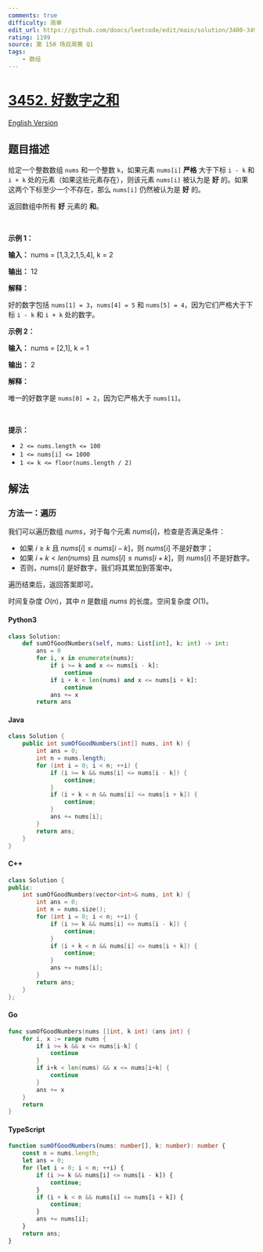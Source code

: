 ```yaml
---
comments: true
difficulty: 简单
edit_url: https://github.com/doocs/leetcode/edit/main/solution/3400-3499/3452.Sum%20of%20Good%20Numbers/README.md
rating: 1199
source: 第 150 场双周赛 Q1
tags:
    - 数组
---
```


<!-- problem:start -->

# [3452. 好数字之和](https://leetcode.cn/problems/sum-of-good-numbers)

[English Version](/solution/3400-3499/3452.Sum%20of%20Good%20Numbers/README_EN.md)

## 题目描述

<!-- description:start -->

<p>给定一个整数数组 <code>nums</code> 和一个整数 <code>k</code>，如果元素 <code>nums[i]</code> <strong>严格</strong> 大于下标&nbsp;<code>i - k</code> 和 <code>i + k</code> 处的元素（如果这些元素存在），则该元素 <code>nums[i]</code> 被认为是 <strong>好</strong> 的。如果这两个下标至少一个不存在，那么 <code>nums[i]</code> 仍然被认为是 <strong>好</strong> 的。</p>

<p>返回数组中所有 <strong>好</strong> 元素的 <strong>和</strong>。</p>

<p>&nbsp;</p>

<p><strong class="example">示例 1：</strong></p>

<div class="example-block">
<p><strong>输入：</strong> <span class="example-io">nums = [1,3,2,1,5,4], k = 2</span></p>

<p><strong>输出：</strong> <span class="example-io">12</span></p>

<p><strong>解释：</strong></p>

<p>好的数字包括&nbsp;<code>nums[1] = 3</code>，<code>nums[4] = 5</code> 和 <code>nums[5] = 4</code>，因为它们严格大于下标&nbsp;<code>i - k</code> 和 <code>i + k</code> 处的数字。</p>
</div>

<p><strong class="example">示例 2：</strong></p>

<div class="example-block">
<p><strong>输入：</strong> <span class="example-io">nums = [2,1], k = 1</span></p>

<p><strong>输出：</strong> <span class="example-io">2</span></p>

<p><strong>解释：</strong></p>

<p>唯一的好数字是 <code>nums[0] = 2</code>，因为它严格大于 <code>nums[1]</code>。</p>
</div>

<p>&nbsp;</p>

<p><strong>提示：</strong></p>

<ul>
	<li><code>2 &lt;= nums.length &lt;= 100</code></li>
	<li><code>1 &lt;= nums[i] &lt;= 1000</code></li>
	<li><code>1 &lt;= k &lt;= floor(nums.length / 2)</code></li>
</ul>

<!-- description:end -->

## 解法

<!-- solution:start -->

### 方法一：遍历

我们可以遍历数组 $\textit{nums}$，对于每个元素 $\textit{nums}[i]$，检查是否满足条件：

-   如果 $i \ge k$ 且 $\textit{nums}[i] \le \textit{nums}[i - k]$，则 $\textit{nums}[i]$ 不是好数字；
-   如果 $i + k < \textit{len}(\textit{nums})$ 且 $\textit{nums}[i] \le \textit{nums}[i + k]$，则 $\textit{nums}[i]$ 不是好数字。
-   否则，$\textit{nums}[i]$ 是好数字，我们将其累加到答案中。

遍历结束后，返回答案即可。

时间复杂度 $O(n)$，其中 $n$ 是数组 $\textit{nums}$ 的长度。空间复杂度 $O(1)$。

<!-- tabs:start -->

#### Python3

```python
class Solution:
    def sumOfGoodNumbers(self, nums: List[int], k: int) -> int:
        ans = 0
        for i, x in enumerate(nums):
            if i >= k and x <= nums[i - k]:
                continue
            if i + k < len(nums) and x <= nums[i + k]:
                continue
            ans += x
        return ans
```

#### Java

```java
class Solution {
    public int sumOfGoodNumbers(int[] nums, int k) {
        int ans = 0;
        int n = nums.length;
        for (int i = 0; i < n; ++i) {
            if (i >= k && nums[i] <= nums[i - k]) {
                continue;
            }
            if (i + k < n && nums[i] <= nums[i + k]) {
                continue;
            }
            ans += nums[i];
        }
        return ans;
    }
}
```

#### C++

```cpp
class Solution {
public:
    int sumOfGoodNumbers(vector<int>& nums, int k) {
        int ans = 0;
        int n = nums.size();
        for (int i = 0; i < n; ++i) {
            if (i >= k && nums[i] <= nums[i - k]) {
                continue;
            }
            if (i + k < n && nums[i] <= nums[i + k]) {
                continue;
            }
            ans += nums[i];
        }
        return ans;
    }
};
```

#### Go

```go
func sumOfGoodNumbers(nums []int, k int) (ans int) {
	for i, x := range nums {
		if i >= k && x <= nums[i-k] {
			continue
		}
		if i+k < len(nums) && x <= nums[i+k] {
			continue
		}
		ans += x
	}
	return
}
```

#### TypeScript

```ts
function sumOfGoodNumbers(nums: number[], k: number): number {
    const n = nums.length;
    let ans = 0;
    for (let i = 0; i < n; ++i) {
        if (i >= k && nums[i] <= nums[i - k]) {
            continue;
        }
        if (i + k < n && nums[i] <= nums[i + k]) {
            continue;
        }
        ans += nums[i];
    }
    return ans;
}
```

<!-- tabs:end -->

<!-- solution:end -->

<!-- problem:end -->
